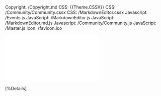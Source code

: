 ﻿Copyright: /Copyright.md
CSS: {{Theme.CSSX}}
CSS: /Community/Community.cssx
CSS: /MarkdownEditor.cssx
Javascript: /Events.js
JavaScript: /MarkdownEditor.js
JavaScript: /MarkdownEditor.md.js
Javascript: /Community/Community.js
JavaScript: /Master.js
Icon: /favicon.ico

![Menu](Menu.md)

<main>

[%Details]

</main>
